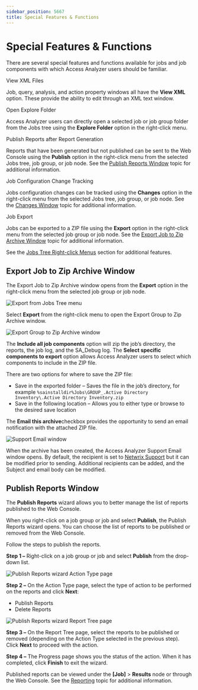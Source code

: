 ```yaml
---
sidebar_position: 5667
title: Special Features & Functions
---
```


# Special Features & Functions

There are several special features and functions available for jobs and job components with which Access Analyzer users should be familiar.

View XML Files

Job, query, analysis, and action property windows all have the **View XML** option. These provide the ability to edit through an XML text window.

Open Explore Folder

Access Analyzer users can directly open a selected job or job group folder from the Jobs tree using the **Explore Folder** option in the right-click menu.

Publish Reports after Report Generation

Reports that have been generated but not published can be sent to the Web Console using the **Publish** option in the right-click menu from the selected Jobs tree, job group, or job node. See the [Publish Reports Window](#_Publish_Reports_Window "Publish Reports Window") topic for additional information.

Job Configuration Change Tracking

Jobs configuration changes can be tracked using the **Changes** option in the right-click menu from the selected Jobs tree, job group, or job node. See the [Changes Window](Overview#Changes_Window "Changes Window") topic for additional information.

Job Export

Jobs can be exported to a ZIP file using the **Export** option in the right-click menu from the selected job group or job node. See the [Export Job to Zip Archive Window](#_Export_Job_to "Export Job to Zip Archive Window") topic for additional information.

See the [Jobs Tree Right-click Menus](../Navigate/Pane#JobsTreeRightClickMenus "Jobs Tree Right-click Menus") section for additional features.

## Export Job to Zip Archive Window

The Export Job to Zip Archive window opens from the **Export** option in the right-click menu from the selected job group or job node.

![Export from Jobs Tree menu](../../../../../../static/images/AccessAnalyzer_12.0/Content/Resources/Images/EnterpriseAuditor/Admin/Jobs/Export.png "Export from Jobs Tree menu")

Select **Export** from the right-click menu to open the Export Group to Zip Archive window.

![Export Group to Zip Archive window](../../../../../../static/images/AccessAnalyzer_12.0/Content/Resources/Images/EnterpriseAuditor/Admin/Jobs/ExportGroupToZipArchive.png "Export Group to Zip Archive window")

The **Include all job components** option will zip the job’s directory, the reports, the job log, and the SA\_Debug log. The **Select specific components to export** option allows Access Analyzer users to select which components to include in the ZIP file.

There are two options for where to save the ZIP file:

* Save in the exported folder – Saves the file in the job’s directory, for example `%sainstalldir%Jobs\GROUP_.Active Directory Inventory\.Active Directory Inventory.zip`
* Save in the following location – Allows you to either type or browse to the desired save location

The **Email this archive**checkbox provides the opportunity to send an email notification with the attached ZIP file.

![Support Email window](../../../../../../static/images/AccessAnalyzer_12.0/Content/Resources/Images/EnterpriseAuditor/Admin/Jobs/SupportEmail.png "Support Email window")

When the archive has been created, the Access Analyzer Support Email window opens. By default, the recipient is set to [Netwrix Support](https://www.netwrix.com/support.html "Netwrix Support") but it can be modified prior to sending. Additional recipients can be added, and the Subject and email body can be modified.

## Publish Reports Window

The **Publish Reports** wizard allows you to better manage the list of reports published to the Web Console.

When you right-click on a job group or job and select **Publish**, the Publish Reports wizard opens. You can choose the list of reports to be published or removed from the Web Console.

Follow the steps to publish the reports.

**Step 1 –** Right-click on a job group or job and select **Publish** from the drop-down list.

![Publish Reports wizard Action Type page](../../../../../../static/images/AccessAnalyzer_12.0/Content/Resources/Images/EnterpriseAuditor/Admin/Jobs/PublishReportsActionType.png "Publish Reports wizard Action Type page")

**Step 2 –** On the Action Type page, select the type of action to be performed on the reports and click **Next**:

* Publish Reports
* Delete Reports

![Publish Reports wizard Report Tree page](../../../../../../static/images/AccessAnalyzer_12.0/Content/Resources/Images/EnterpriseAuditor/Admin/Jobs/PublishReportsReportTree.png "Publish Reports wizard Report Tree page")

**Step 3 –** On the Report Tree page, select the reports to be published or removed (depending on the Action Type selected in the previous step). Click **Next** to proceed with the action.

**Step 4 –** The Progress page shows you the status of the action. When it has completed, click **Finish** to exit the wizard.

Published reports can be viewed under the **[Job]** > **Results** node or through the Web Console. See the [Reporting](../Report/Overview "Reporting") topic for additional information.